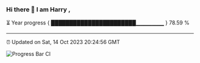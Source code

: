 ### Hi there 👋 I am Harry , 

⏳ Year progress { ███████████████████████▁▁▁▁▁▁▁ } 78.59 %

---

⏰ Updated on Sat, 14 Oct 2023 20:24:56 GMT

![Progress Bar CI](https://github.com/duykhang68/duykhang68/workflows/Progress%20Bar%20CI/badge.svg)
